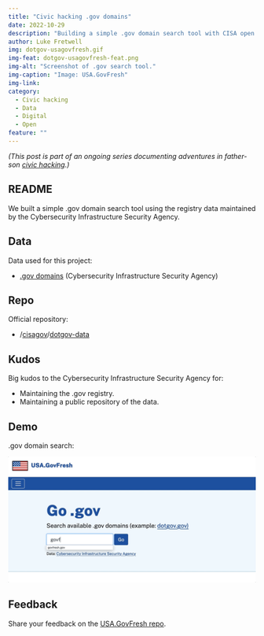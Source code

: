 ```yaml
---
title: "Civic hacking .gov domains"
date: 2022-10-29
description: "Building a simple .gov domain search tool with CISA open data."
author: Luke Fretwell
img: dotgov-usagovfresh.gif
img-feat: dotgov-usagovfresh-feat.png
img-alt: "Screenshot of .gov search tool."
img-caption: "Image: USA.GovFresh"
img-link: 
category:
  - Civic hacking
  - Data
  - Digital
  - Open
feature: ""
---
```


*(This post is part of an ongoing series documenting adventures in father-son [civic hacking](/civichacking).)*

## README

We built a simple .gov domain search tool using the registry data maintained by the Cybersecurity Infrastructure Security Agency. 

## Data

Data used for this project:

* [.gov domains](https://home.dotgov.gov/data/) (Cybersecurity Infrastructure Security Agency)

## Repo

Official repository:

* /[cisagov](https://github.com/cisagov)/[dotgov-data](https://github.com/cisagov/dotgov-data) 

## Kudos

Big kudos to the Cybersecurity Infrastructure Security Agency for:

* Maintaining the .gov registry.
* Maintaining a public repository of the data.

## Demo

.gov domain search:

[![.gov search](/assets/img/posts/dotgov-usagovfresh.gif)](https://usa.govfresh.com/dotgov/)

## Feedback

Share your feedback on the [USA.GovFresh repo](https://github.com/govfresh/usa/).